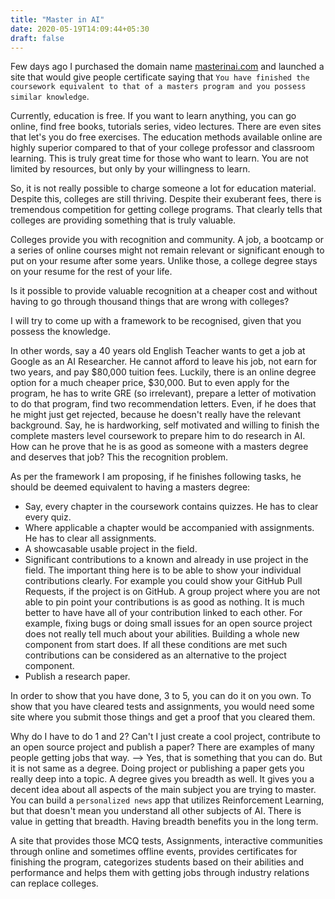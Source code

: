 ```yaml
---
title: "Master in AI"
date: 2020-05-19T14:09:44+05:30
draft: false
---
```


Few days ago I purchased the domain name [masterinai.com](masterinai.com) and launched a site
that would give people certificate saying that `You have finished the coursework
equivalent to that of a masters program and you possess similar knowledge`.

Currently, education is free. If you want to learn anything, you can go online,
find free books, tutorials series, video lectures. There are even sites that
let's you do free exercises. The education methods available online are highly
superior compared to that of your college professor and classroom learning.
This is truly great time for those who want to learn. You are not limited by
resources, but only by your willingness to learn.

So, it is not really possible to charge someone a lot for education material.
Despite this, colleges are still thriving. Despite their exuberant fees, there
is tremendous competition for getting college programs. That clearly tells that
colleges are providing something that is truly valuable.

Colleges provide you with recognition and community. A job, a bootcamp or a
series of online courses might not remain relevant or significant enough to put
on your resume after some years. Unlike those, a college degree stays on your
resume for the rest of your life.

Is it possible to provide valuable recognition at a cheaper cost and without
having to go through thousand things that are wrong with colleges?

I will try to come up with a framework to be recognised, given that you possess
the knowledge.

In other words, say a 40 years old English Teacher wants to get a job at Google
as an AI Researcher. He cannot afford to leave his job, not earn for two years,
and pay $80,000 tuition fees. Luckily, there is an online degree option for a
much cheaper price, $30,000. But to even apply for the program, he has to write
GRE (so irrelevant), prepare a letter of motivation to do that program, find
two recommendation letters. Even, if he does that he might just get rejected,
because he doesn't really have the relevant background. Say, he is hardworking,
self motivated and willing to finish the complete masters level coursework to
prepare him to do research in AI. How can he prove that he is as good as
someone with a masters degree and deserves that job? This the recognition
problem.


As per the framework I am proposing, if he finishes following tasks, he should
be deemed equivalent to having a masters degree:
- Say, every chapter in the coursework contains quizzes. He has to clear every
quiz.
- Where applicable a chapter would be accompanied with assignments. He has to
clear all assignments.
- A showcasable usable project in the field.
- Significant contributions to a known and already in use project in the field.
The important thing here is to be able to show your individual contributions
clearly. For example you could show your GitHub Pull Requests, if the project
is on GitHub. A group project where you are not able to pin point your
contributions is as good as nothing. It is much better to have have all of your
contribution linked to each other. For example, fixing bugs or doing small issues
for an open source project does not really tell much about your abilities. Building
a whole new component from start does. If all these conditions are met such
contributions can be considered as an alternative to the project component.
- Publish a research paper. 

In order to show that you have done, 3 to 5, you can do it on you own. To show
that you have cleared tests and assignments, you would need some site where you
submit those things and get a proof that you cleared them. 

Why do I have to do 1 and 2? Can't I just create a cool project, contribute to
an open source project and publish a paper? There are examples of many people
getting jobs that way.
			--> Yes, that is something that you can do. But it is not same as a
			degree. Doing project or publishing a paper gets you really deep
			into a topic. A degree gives you breadth as well. It gives you
			a decent idea about all aspects of the main subject you are trying
			to master. You can build a `personalized news` app that utilizes
			Reinforcement Learning, but that doesn't mean you understand all
			other subjects of AI. There is value in getting that breadth.
			Having breadth benefits you in the long term.

A site that provides those MCQ tests, Assignments, interactive communities through
online and sometimes offline events, provides certificates for finishing the program,
categorizes students based on their abilities and performance and helps them with
getting jobs through industry relations can replace colleges.